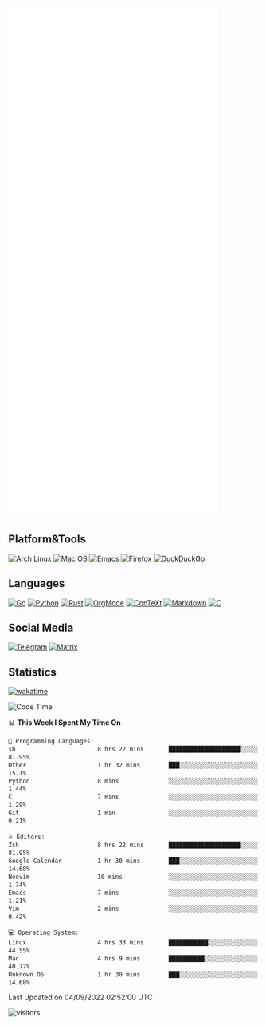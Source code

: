 ![Metrics](https://github.com/SteamedFish/SteamedFish/blob/master/github-metrics.svg)

## Platform&Tools

[![Arch Linux](https://img.shields.io/badge/ArchLinux-1793D1?logo=arch-linux&logoColor=fff&style=flat-square)](https://archlinux.org/)
[![Mac OS](https://img.shields.io/badge/MacOS-000000?style=flat-square&logo=macos&logoColor=F0F0F0)](https://www.apple.com/macos/)
[![Emacs](https://img.shields.io/badge/Emacs-%237F5AB6.svg?&style=flat-square&logo=gnu-emacs&logoColor=white)](https://www.gnu.org/software/emacs/)
[![Firefox](https://img.shields.io/badge/Firefox-FF7139?style=flat-square&logo=Firefox-Browser&logoColor=white)](https://firefox.com/)
[![DuckDuckGo](https://img.shields.io/badge/DuckDuckGo-DE5833?style=flat-square&logo=DuckDuckGo&logoColor=white)](https://duckduckgo.com/)

## Languages

[![Go](https://img.shields.io/badge/Golang-%2300ADD8.svg?style=flat-square&logo=go&logoColor=white)](https://golang.org/)
[![Python](https://img.shields.io/badge/Python-3670A0?style=flat-square&logo=python&logoColor=ffdd54)](https://www.python.org/)
[![Rust](https://img.shields.io/badge/Rust-%23000000.svg?style=flat-square&logo=rust&logoColor=white)](https://www.rust-lang.org/)
[![OrgMode](https://img.shields.io/badge/OrgMode-%23000000.svg?style=flat-square&logo=org&logoColor=white)](https://orgmode.org/)
[![ConTeXt](https://img.shields.io/badge/ConTeXt-%23008080.svg?style=flat-square&logo=latex&logoColor=white)](https://contextgarden.net/)
[![Markdown](https://img.shields.io/badge/MarkDown-%23000000.svg?style=flat-square&logo=markdown&logoColor=white)](https://daringfireball.net/projects/markdown/)
[![C](https://img.shields.io/badge/C-%2300599C.svg?style=flat-square&logo=c&logoColor=white)](https://www.iso.org/standard/74528.html)

## Social Media
[![Telegram](https://img.shields.io/badge/SteamedFish-2CA5E0?style=social&logo=telegram&logoColor=white)](https://t.me/SteamedFish)
[![Matrix](https://img.shields.io/badge/SteamedFish-2CA5E0?style=social&logo=matrix&logoColor=black)](https://matrix.to/#/@i:steamedfish.org)

## Statistics
[![wakatime](https://wakatime.com/badge/user/168280d6-fcf2-4b4f-ad3a-dc4612f35b38.svg)](https://wakatime.com/@168280d6-fcf2-4b4f-ad3a-dc4612f35b38)

<!--START_SECTION:waka-->
![Code Time](http://img.shields.io/badge/Code%20Time-1%2C985%20hrs%2055%20mins-blue)

📊 **This Week I Spent My Time On** 

```text
💬 Programming Languages: 
sh                       8 hrs 22 mins       ████████████████████░░░░░   81.95% 
Other                    1 hr 32 mins        ███░░░░░░░░░░░░░░░░░░░░░░   15.1% 
Python                   8 mins              ░░░░░░░░░░░░░░░░░░░░░░░░░   1.44% 
C                        7 mins              ░░░░░░░░░░░░░░░░░░░░░░░░░   1.29% 
Git                      1 min               ░░░░░░░░░░░░░░░░░░░░░░░░░   0.21%

🔥 Editors: 
Zsh                      8 hrs 22 mins       ████████████████████░░░░░   81.95% 
Google Calendar          1 hr 30 mins        ███░░░░░░░░░░░░░░░░░░░░░░   14.68% 
Neovim                   10 mins             ░░░░░░░░░░░░░░░░░░░░░░░░░   1.74% 
Emacs                    7 mins              ░░░░░░░░░░░░░░░░░░░░░░░░░   1.21% 
Vim                      2 mins              ░░░░░░░░░░░░░░░░░░░░░░░░░   0.42%

💻 Operating System: 
Linux                    4 hrs 33 mins       ███████████░░░░░░░░░░░░░░   44.55% 
Mac                      4 hrs 9 mins        ██████████░░░░░░░░░░░░░░░   40.77% 
Unknown OS               1 hr 30 mins        ███░░░░░░░░░░░░░░░░░░░░░░   14.68%

```


 Last Updated on 04/09/2022 02:52:00 UTC
<!--END_SECTION:waka-->

![visitors](https://visitor-badge.laobi.icu/badge?page_id=SteamedFish.SteamedFish)
